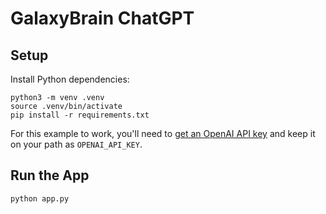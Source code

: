 # GalaxyBrain ChatGPT

## Setup
Install Python dependencies:

```
python3 -m venv .venv
source .venv/bin/activate
pip install -r requirements.txt
```

For this example to work, you'll need to [get an OpenAI API key](https://beta.openai.com/account/api-keys) and keep it on your path as `OPENAI_API_KEY`.

## Run the App
```
python app.py
```